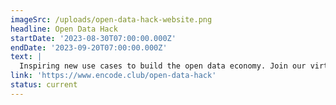 ```yaml
---
imageSrc: /uploads/open-data-hack-website.png
headline: Open Data Hack
startDate: '2023-08-30T07:00:00.000Z'
endDate: '2023-09-20T07:00:00.000Z'
text: |
  Inspiring new use cases to build the open data economy. Join our virtual 3-week hackathon to shape the future of web3! $40k+ in prizes (and growing)!
link: 'https://www.encode.club/open-data-hack'
status: current
---
```



